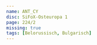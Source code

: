 ```yaml
---
name: ANT_CY
disc: SiFoX-Osteuropa 1
page: 224/2
missing: true
tags: [Belorussisch, Bulgarisch]
---
```

